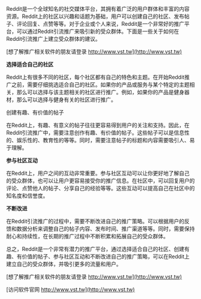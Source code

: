 Reddit是一个全球知名的社交媒体平台，其拥有着广泛的用户群体和丰富的内容资源。Reddit上的社区以兴趣和话题为基础，用户可以创建自己的社区、发布帖子、评论回复、点赞等等。对于企业或个人来说，Reddit是一个非常好的推广平台，可以通过Reddit引流推广来吸引新的受众群体。下面是一些关于如何在Reddit引流推广上建立受众群体的建议。

[想了解推广相关软件的朋友请登录 http://www.vst.tw](http://www.vst.tw)

**选择适合自己的社区**

Reddit上有很多不同的社区，每个社区都有自己的特色和主题。在开始Reddit推广之前，需要仔细挑选适合自己的社区。如果你的产品或服务与某个特定的主题相关，那么可以选择与该主题相关的社区进行推广。例如，如果你的产品是健身器材，那么可以选择与健身有关的社区进行推广。

创建有趣、有价值的帖子

在Reddit上，有趣、有意义的帖子往往更容易得到用户的关注和支持。因此，在Reddit引流推广中，需要注意创作有趣、有价值的帖子。这些帖子可以是信息性的、娱乐性的、教育性的等等。同时，需要注意帖子的标题和内容需要吸引人、易于理解。

**参与社区互动**

在Reddit上，用户之间的互动非常重要。参与社区互动可以让你更好地了解自己的受众群体，也可以让用户更容易接受你的推广信息。在社区中，可以回复用户的评论、点赞他人的帖子、分享自己的经验等等。这些互动可以提高自己在社区中的知名度和信誉度。

**不断改进**

在Reddit引流推广的过程中，需要不断改进自己的推广策略。可以根据用户的反馈和数据分析来调整自己的帖子内容、发布时间、推广渠道等等。同时，需要保持耐心和持续性，在长期的推广过程中不断积累和拓展自己的受众群体。

总之，Reddit是一个非常有潜力的推广平台，通过选择适合自己的社区、创建有趣、有价值的帖子、参与社区互动和不断改进自己的推广策略，可以在Reddit上建立自己的受众群体，并吸引更多的流量和用户。

[想了解推广相关软件的朋友请登录 http://www.vst.tw](http://www.vst.tw)


[访问软件官网 http://www.vst.tw](http://www.vst.tw)
